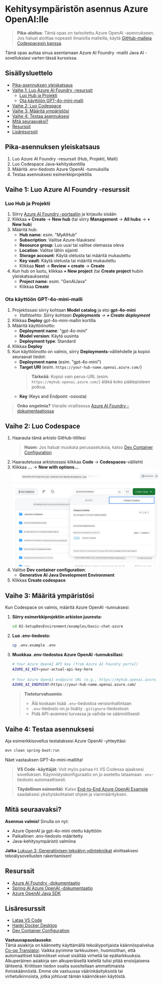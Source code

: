 <!--
CO_OP_TRANSLATOR_METADATA:
{
  "original_hash": "bfdb4b4eadbee3a59ef742439f58326a",
  "translation_date": "2025-07-27T13:15:22+00:00",
  "source_file": "02-SetupDevEnvironment/getting-started-azure-openai.md",
  "language_code": "fi"
}
-->
# Kehitysympäristön asennus Azure OpenAI:lle

> **Pika-aloitus**: Tämä opas on tarkoitettu Azure OpenAI -asennukseen. Jos haluat aloittaa nopeasti ilmaisilla malleilla, käytä [GitHub-malleja Codespacesin kanssa](./README.md#quick-start-cloud).

Tämä opas auttaa sinua asentamaan Azure AI Foundry -mallit Java AI -sovelluksiasi varten tässä kurssissa.

## Sisällysluettelo

- [Pika-asennuksen yleiskatsaus](../../../02-SetupDevEnvironment)
- [Vaihe 1: Luo Azure AI Foundry -resurssit](../../../02-SetupDevEnvironment)
  - [Luo Hub ja Projekti](../../../02-SetupDevEnvironment)
  - [Ota käyttöön GPT-4o-mini-malli](../../../02-SetupDevEnvironment)
- [Vaihe 2: Luo Codespace](../../../02-SetupDevEnvironment)
- [Vaihe 3: Määritä ympäristösi](../../../02-SetupDevEnvironment)
- [Vaihe 4: Testaa asennuksesi](../../../02-SetupDevEnvironment)
- [Mitä seuraavaksi?](../../../02-SetupDevEnvironment)
- [Resurssit](../../../02-SetupDevEnvironment)
- [Lisäresurssit](../../../02-SetupDevEnvironment)

## Pika-asennuksen yleiskatsaus

1. Luo Azure AI Foundry -resurssit (Hub, Projekti, Malli)
2. Luo Codespace Java-kehityskontilla
3. Määritä .env-tiedosto Azure OpenAI -tunnuksilla
4. Testaa asennuksesi esimerkkiprojektilla

## Vaihe 1: Luo Azure AI Foundry -resurssit

### Luo Hub ja Projekti

1. Siirry [Azure AI Foundry -portaaliin](https://ai.azure.com/) ja kirjaudu sisään
2. Klikkaa **+ Create** → **New hub** (tai siirry **Management** → **All hubs** → **+ New hub**)
3. Määritä hub:
   - **Hub name**: esim. "MyAIHub"
   - **Subscription**: Valitse Azure-tilauksesi
   - **Resource group**: Luo uusi tai valitse olemassa oleva
   - **Location**: Valitse lähin sijainti
   - **Storage account**: Käytä oletusta tai määritä mukautettu
   - **Key vault**: Käytä oletusta tai määritä mukautettu
   - Klikkaa **Next** → **Review + create** → **Create**
4. Kun hub on luotu, klikkaa **+ New project** (tai **Create project** hubin yleiskatsauksesta)
   - **Project name**: esim. "GenAIJava"
   - Klikkaa **Create**

### Ota käyttöön GPT-4o-mini-malli

1. Projektissasi siirry kohtaan **Model catalog** ja etsi **gpt-4o-mini**
   - *Vaihtoehto: Siirry kohtaan **Deployments** → **+ Create deployment***
2. Klikkaa **Deploy** gpt-4o-mini-mallin kortilla
3. Määritä käyttöönotto:
   - **Deployment name**: "gpt-4o-mini"
   - **Model version**: Käytä uusinta
   - **Deployment type**: Standard
4. Klikkaa **Deploy**
5. Kun käyttöönotto on valmis, siirry **Deployments**-välilehdelle ja kopioi seuraavat tiedot:
   - **Deployment name** (esim. "gpt-4o-mini")
   - **Target URI** (esim. `https://your-hub-name.openai.azure.com/`)  
      > **Tärkeää**: Kopioi vain perus-URL (esim. `https://myhub.openai.azure.com/`) äläkä koko päätepisteen polkua.
   - **Key** (Keys and Endpoint -osiosta)

> **Onko ongelmia?** Vieraile virallisessa [Azure AI Foundry -dokumentaatiossa](https://learn.microsoft.com/azure/ai-foundry/how-to/create-projects?tabs=ai-foundry&pivots=hub-project)

## Vaihe 2: Luo Codespace

1. Haarauta tämä arkisto GitHub-tilillesi
   > **Huom**: Jos haluat muokata perusasetuksia, katso [Dev Container Configuration](../../../.devcontainer/devcontainer.json)
2. Haarautetussa arkistossasi klikkaa **Code** → **Codespaces**-välilehti
3. Klikkaa **...** → **New with options...**
![codespace-vaihtoehtojen luominen](../../../translated_images/codespaces.9945ded8ceb431a58e8bee7f212e8c62b55733b7e302fd58194fadc95472fa3c.fi.png)
4. Valitse **Dev container configuration**: 
   - **Generative AI Java Development Environment**
5. Klikkaa **Create codespace**

## Vaihe 3: Määritä ympäristösi

Kun Codespace on valmis, määritä Azure OpenAI -tunnuksesi:

1. **Siirry esimerkkiprojektiin arkiston juuresta:**
   ```bash
   cd 02-SetupDevEnvironment/examples/basic-chat-azure
   ```

2. **Luo .env-tiedosto:**
   ```bash
   cp .env.example .env
   ```

3. **Muokkaa .env-tiedostoa Azure OpenAI -tunnuksillasi:**
   ```bash
   # Your Azure OpenAI API key (from Azure AI Foundry portal)
   AZURE_AI_KEY=your-actual-api-key-here
   
   # Your Azure OpenAI endpoint URL (e.g., https://myhub.openai.azure.com/)
   AZURE_AI_ENDPOINT=https://your-hub-name.openai.azure.com/
   ```

   > **Tietoturvahuomio**: 
   > - Älä koskaan lisää `.env`-tiedostoa versionhallintaan
   > - `.env`-tiedosto on jo lisätty `.gitignore`-tiedostoon
   > - Pidä API-avaimesi turvassa ja vaihda ne säännöllisesti

## Vaihe 4: Testaa asennuksesi

Aja esimerkkisovellus testataksesi Azure OpenAI -yhteyttäsi:

```bash
mvn clean spring-boot:run
```

Näet vastauksen GPT-4o-mini-mallilta!

> **VS Code -käyttäjät**: Voit myös painaa `F5` VS Codessa ajaaksesi sovelluksen. Käynnistyskonfiguraatio on jo asetettu lataamaan `.env`-tiedosto automaattisesti.

> **Täydellinen esimerkki**: Katso [End-to-End Azure OpenAI Example](./examples/basic-chat-azure/README.md) saadaksesi yksityiskohtaiset ohjeet ja vianmäärityksen.

## Mitä seuraavaksi?

**Asennus valmis!** Sinulla on nyt:
- Azure OpenAI ja gpt-4o-mini otettu käyttöön
- Paikallinen .env-tiedosto määritetty
- Java-kehitysympäristö valmiina

**Jatka** [Lukuun 3: Generatiivisen tekoälyn ydintekniikat](../03-CoreGenerativeAITechniques/README.md) aloittaaksesi tekoälysovellusten rakentamisen!

## Resurssit

- [Azure AI Foundry -dokumentaatio](https://learn.microsoft.com/azure/ai-services/)
- [Spring AI Azure OpenAI -dokumentaatio](https://docs.spring.io/spring-ai/reference/api/clients/azure-openai-chat.html)
- [Azure OpenAI Java SDK](https://learn.microsoft.com/java/api/overview/azure/ai-openai-readme)

## Lisäresurssit

- [Lataa VS Code](https://code.visualstudio.com/Download)
- [Hanki Docker Desktop](https://www.docker.com/products/docker-desktop)
- [Dev Container Configuration](../../../.devcontainer/devcontainer.json)

**Vastuuvapauslauseke**:  
Tämä asiakirja on käännetty käyttämällä tekoälypohjaista käännöspalvelua [Co-op Translator](https://github.com/Azure/co-op-translator). Vaikka pyrimme tarkkuuteen, huomioithan, että automaattiset käännökset voivat sisältää virheitä tai epätarkkuuksia. Alkuperäinen asiakirja sen alkuperäisellä kielellä tulisi pitää ensisijaisena lähteenä. Kriittisen tiedon osalta suositellaan ammattimaista ihmiskäännöstä. Emme ole vastuussa väärinkäsityksistä tai virhetulkinnoista, jotka johtuvat tämän käännöksen käytöstä.